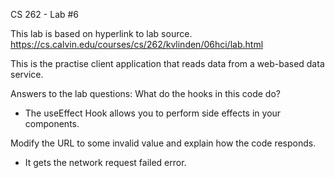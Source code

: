 CS 262 - Lab #6

This lab is based on hyperlink to lab source.
https://cs.calvin.edu/courses/cs/262/kvlinden/06hci/lab.html

This is the practise client application that reads data from a web-based data service.

Answers to the lab questions:
What do the hooks in this code do?
- The useEffect Hook allows you to perform side effects in your components.

Modify the URL to some invalid value and explain how the code responds.
- It gets the network request failed error.